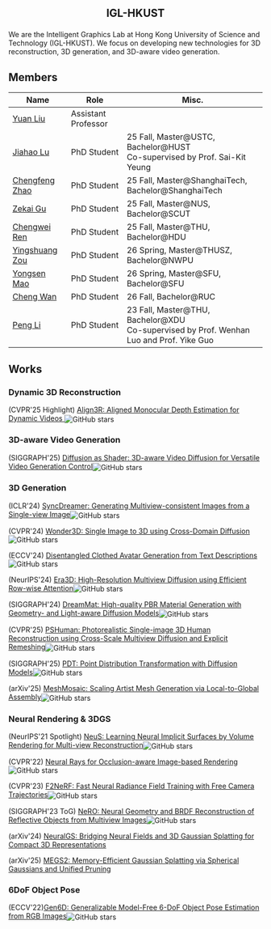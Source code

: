 <h2 align="center"> <p> IGL-HKUST </p></h2>

We are the Intelligent Graphics Lab at Hong Kong University of Science and Technology (IGL-HKUST). We focus on developing new technologies for 3D reconstruction, 3D generation, and 3D-aware video generation.


## <summary><strong>Members</strong></summary>

| Name                           | Role                                      |Misc. |
|--------------------------------|-------------------------------------------|-------------------------------------------|
| [Yuan Liu](https://liuyuan-pal.github.io/) | Assistant Professor           | |
| [Jiahao Lu](https://github.com/jiah-cloud)|  PhD Student | 25 Fall, Master@USTC, Bachelor@HUST  <br/> Co-supervised by Prof. Sai-Kit Yeung|
| [Chengfeng Zhao](https://afterjourney00.github.io/)|  PhD Student | 25 Fall, Master@ShanghaiTech, Bachelor@ShanghaiTech|
| [Zekai Gu](https://scholar.google.com/citations?user=Y8AU3RkAAAAJ&hl=en)|  PhD Student |25 Fall, Master@NUS, Bachelor@SCUT|
| [Chengwei Ren](https://github.com/ChernweiRen)|  PhD Student | 25 Fall, Master@THU, Bachelor@HDU|
| [Yingshuang Zou](https://heiheishuang.xyz/)| PhD Student | 26 Spring, Master@THUSZ, Bachelor@NWPU|
| [Yongsen Mao](https://sammaoys.github.io/)| PhD Student | 26 Spring, Master@SFU, Bachelor@SFU|
| [Cheng Wan](https://openreview.net/profile?id=%7ECheng_Wan1)| PhD Student | 26 Fall, Bachelor@RUC|
| [Peng Li](https://penghtyx.github.io/yuki-lipeng/) | PhD Student | 23 Fall, Master@THU, Bachelor@XDU <br/> Co-supervised by Prof. Wenhan Luo and Prof. Yike Guo|


## <summary><strong>Works</strong></summary>

### Dynamic 3D Reconstruction
(CVPR'25 Highlight) [Align3R: Aligned Monocular Depth Estimation for Dynamic Videos ](https://igl-hkust.github.io/Align3R.github.io/)<img alt="GitHub stars" style="vertical-align:middle" src="https://img.shields.io/github/stars/jiah-cloud/Align3R?style=social">

### 3D-aware Video Generation
(SIGGRAPH'25) [Diffusion as Shader: 3D-aware Video Diffusion for Versatile Video Generation Control](https://igl-hkust.github.io/das/)<img alt="GitHub stars" style="vertical-align:middle" src="https://img.shields.io/github/stars/IGL-HKUST/DiffusionAsShader?style=social">

### 3D Generation
(ICLR'24) [SyncDreamer: Generating Multiview-consistent Images from a Single-view Image](https://github.com/liuyuan-pal/SyncDreamer)<img alt="GitHub stars" style="vertical-align:middle" src="https://img.shields.io/github/stars/liuyuan-pal/SyncDreamer?style=social">

(CVPR'24) [Wonder3D: Single Image to 3D using Cross-Domain Diffusion](https://www.xxlong.site/Wonder3D/)<img alt="GitHub stars" style="vertical-align:middle" src="https://img.shields.io/github/stars/xxlong0/Wonder3D?style=social">

(ECCV'24) [Disentangled Clothed Avatar Generation from Text Descriptions](https://shanemankiw.github.io/SO-SMPL/)<img alt="GitHub stars" style="vertical-align:middle" src="https://img.shields.io/github/stars/shanemankiw/so-smpl?style=social">

(NeurIPS'24) [Era3D: High-Resolution Multiview Diffusion using Efficient Row-wise Attention](https://penghtyx.github.io/Era3D/)<img alt="GitHub stars" style="vertical-align:middle" src="https://img.shields.io/github/stars/pengHTYX/Era3D?style=social">

(SIGGRAPH'24) [DreamMat: High-quality PBR Material Generation with Geometry- and Light-aware Diffusion Models](https://zzzyuqing.github.io/dreammat.github.io/)<img alt="GitHub stars" style="vertical-align:middle" src="https://img.shields.io/github/stars/zzzyuqing/DreamMat?style=social">

(CVPR'25) [PSHuman: Photorealistic Single-image 3D Human Reconstruction using Cross-Scale Multiview Diffusion and Explicit Remeshing](https://penghtyx.github.io/PSHuman/)<img alt="GitHub stars" style="vertical-align:middle" src="https://img.shields.io/github/stars/pengHTYX/PSHuman?style=social">

(SIGGRAPH'25) [PDT: Point Distribution Transformation with Diffusion Models](https://shanemankiw.github.io/PDT/)<img alt="GitHub stars" style="vertical-align:middle" src="https://img.shields.io/github/stars/shanemankiw/PDT?style=social">

(arXiv'25) [MeshMosaic: Scaling Artist Mesh Generation via Local-to-Global Assembly](https://xrvitd.github.io/MeshMosaic/index.html)<img alt="GitHub stars" style="vertical-align:middle" src="https://img.shields.io/github/stars/Xrvitd/MeshMosaic?style=social">

### Neural Rendering \& 3DGS

(NeurIPS'21 Spotlight) [NeuS: Learning Neural Implicit Surfaces by Volume Rendering for Multi-view Reconstruction](https://lingjie0206.github.io/papers/NeuS/)<img alt="GitHub stars" style="vertical-align:middle" src="https://img.shields.io/github/stars/Totoro97/NeuS?style=social">

(CVPR'22) [Neural Rays for Occlusion-aware Image-based Rendering](https://liuyuan-pal.github.io/NeuRay/)<img alt="GitHub stars" style="vertical-align:middle" src="https://img.shields.io/github/stars/liuyuan-pal/NeuRay?style=social">

(CVPR'23) [F2NeRF: Fast Neural Radiance Field Training with Free Camera Trajectories](https://totoro97.github.io/projects/f2-nerf/)<img alt="GitHub stars" style="vertical-align:middle" src="https://img.shields.io/github/stars/Totoro97/f2-nerf?style=social">

(SIGGRAPH'23 ToG) [NeRO: Neural Geometry and BRDF Reconstruction of Reflective Objects from Multiview Images](https://liuyuan-pal.github.io/NeRO/)<img alt="GitHub stars" style="vertical-align:middle" src="https://img.shields.io/github/stars/liuyuan-pal/NeRO?style=social">

(arXiv'24) [NeuralGS: Bridging Neural Fields and 3D Gaussian Splatting for Compact 3D Representations](https://pku-yuangroup.github.io/NeuralGS/)

(arXiv'25) [MEGS2: Memory-Efficient Gaussian Splatting via Spherical Gaussians and Unified Pruning](https://megs-2.github.io/)

### 6DoF Object Pose

(ECCV'22)[Gen6D: Generalizable Model-Free 6-DoF Object Pose Estimation from RGB Images](https://liuyuan-pal.github.io/Gen6D/)<img alt="GitHub stars" style="vertical-align:middle" src="https://img.shields.io/github/stars/liuyuan-pal/Gen6D?style=social">




